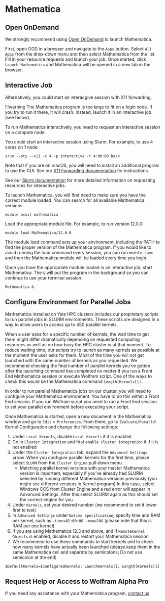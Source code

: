 # Mathematica

## Open OnDemand

We strongly recommend using [Open OnDemand](/clusters-at-yale/access/ood) to launch Mathematica. 

First, open OOD in a browser and navigate to the `Apps` button. Select `All Apps` from the drop-down menu and then select Mathematica from the list. Fill in your resource requests and launch your job. Once started, click `Launch Mathematica` and Mathematica will be opened in a new tab in the browser.

## Interactive Job

Alternatively, you could start an interacgive session with X11 forwarding. 

!!!warning
    The Mathematica program is too large to fit on a login node. If you try to run it there, it will crash. Instead, launch it in an interactive job (see below).

To run Mathematica interactively, you need to request an interactive session on a compute node.

You could start an interactive session using Slurm. For example, to use 4 cores on 1 node:

```
srun --pty --x11 -c 4 -p interactive -t 4:00:00 bash
```

Note that if you are on macOS, you will need to install an additional program to use the GUI. See our [X11 Forwarding documentation](/clusters-at-yale/access/x11) for instructions.

See our [Slurm documentation](/clusters-at-yale/job-scheduling) for more detailed information on requesting resources for interactive jobs.

To launch Mathematica, you will first need to make sure you have the correct module loaded. You can search for all available Mathematica versions:

```
module avail mathematica
```

Load the appropriate module file. For example, to run version 12.0.0:

```
module load Mathematica/12.0.0
```

The module load command sets up your environment, including the PATH to find the proper version of the Mathematica program. If you would like to avoid running the load command every session, you can run `module save` and then the Mathematica module will be loaded every time you login.

Once you have the appropriate module loaded in an interactive job, start Mathematica. The `&` will put the program in the background so you can continue to use your terminal session.

```
Mathematica &
```

## Configure Environment for Parallel Jobs

Mathematica installed on Yale HPC clusters includes our proprietary scripts to run parallel jobs in SLURM environments. These scripts are designed in a way to allow users to access up to 450 parallel kernels.

When a user asks for a specific number of kernels, the wait time to get them might differ dramatically depending on requested computing resources as well as on how busy the HPC cluster is at that moment. To reduce waiting time, our scripts try to launch as many kernels as possible at the moment the user asks for them. Most of the time you will not get launched with the same number of kernels as you requested. We recommend checking the final number of parallel kernels you’ve gotten after the launching command has completed no matter if you run a Front End Mathematica session or execute Wolfram script. One of the ways to check this would be the Mathematica command `Length[Kernels[]]`.

In order to run parallel Mathematica jobs on our cluster, you will need to configure your Mathematica environment. You have to do this within a Front End session. If you run Wolfram script you need to run a Front End session to set your parallel environment before executing your script.

Once Mathematica is started, open a new document in the Mathematica window and go to `Edit` > `Preferences`. From there, go to `Evaluate/Parallel` Kernel Configuration and change the following settings:

1. Under `Local Kernels`, disable `Local Kernels` if it is enabled
2. Go in `Cluster Integration` and first `enable cluster integration` it if it is not enabled
3. Under the `Cluster Integration` tab, expand the `Advanced Settings` arrow. When you configure parallel kernels for the first time, please select `SLURM` from the `Cluster Engine` pull-down menu
    + Matching parallel kernel versions with your master Mathematica version is important, especially if you’ve already had SLURM selected by running different Mathematica versions previously (you might see different versions in Kernel program) In this case, select Windows CCS from Cluster Engine and a red error will appear in Advanced Settings. After this select SLURM again as this should set the correct engine for you.
4. Under `Kernels`, set your desired number (we recommend to set it lower first to test)
5. In `Advanced Settings` under `Native specification`, specify time and RAM per kernel, such as `—time=02:00:00 —mem=20G` (please note that this is RAM per one kernel)
6. If you are using Mathematica 12.3 and above, and if `RemoteKernel Objects` is enabled, disable it and restart your Mathematica session
7. We recommend to use these commands to start kernels and to check how many kernels have actually been launched (please keep them in the same Mathematica cell and separate by semicolons; Do not use semicolon at the end)
```
$DefaultKernels=$ConfiguredKernels; LaunchKernels[]; Length[Kernels[]]
```

## Request Help or Access to Wolfram Alpha Pro

If you need any assistance with your Mathematica program, [contact us](https://docs.ycrc.yale.edu/#get-help).
